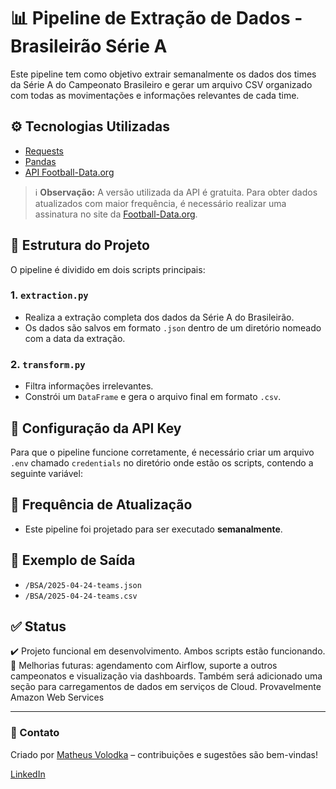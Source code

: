 # 📊 Pipeline de Extração de Dados - Brasileirão Série A

Este pipeline tem como objetivo extrair semanalmente os dados dos times da Série A do Campeonato Brasileiro e gerar um arquivo CSV organizado com todas as movimentações e informações relevantes de cada time.

## ⚙️ Tecnologias Utilizadas

- [Requests](https://pypi.org/project/requests/)
- [Pandas](https://pandas.pydata.org/)
- [API Football-Data.org](https://www.football-data.org/)

> ℹ️ **Observação:** A versão utilizada da API é gratuita. Para obter dados atualizados com maior frequência, é necessário realizar uma assinatura no site da [Football-Data.org](https://www.football-data.org/).

## 🧩 Estrutura do Projeto

O pipeline é dividido em dois scripts principais:

### 1. `extraction.py`

- Realiza a extração completa dos dados da Série A do Brasileirão.
- Os dados são salvos em formato `.json` dentro de um diretório nomeado com a data da extração.

### 2. `transform.py`

- Filtra informações irrelevantes.
- Constrói um `DataFrame` e gera o arquivo final em formato `.csv`.

## 🔐 Configuração da API Key

Para que o pipeline funcione corretamente, é necessário criar um arquivo `.env` chamado `credentials` no diretório onde estão os scripts, contendo a seguinte variável:


## 📅 Frequência de Atualização

- Este pipeline foi projetado para ser executado **semanalmente**.

## 📂 Exemplo de Saída

- `/BSA/2025-04-24-teams.json`
- `/BSA/2025-04-24-teams.csv`

## ✅ Status

✔️ Projeto funcional em desenvolvimento. Ambos scripts estão funcionando.  
🚧 Melhorias futuras: agendamento com Airflow, suporte a outros campeonatos e visualização via dashboards. Também será adicionado uma seção para carregamentos de dados em serviços de Cloud. Provavelmente Amazon Web Services

---

### 🔗 Contato

Criado por [Matheus Volodka](https://github.com/matheusvolodka) – contribuições e sugestões são bem-vindas!

[LinkedIn](https://www.linkedin.com/in/matheusvolodka/)


